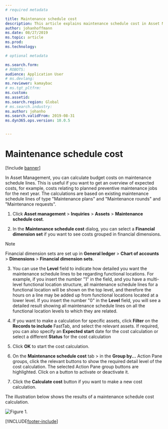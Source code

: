 ```yaml
---
# required metadata

title: Maintenance schedule cost
description: This article explains maintenance schedule cost in Asset Management.
author: johanhoffmann
ms.date: 08/27/2019
ms.topic: article
ms.prod: 
ms.technology: 

# optional metadata

ms.search.form: 
# ROBOTS: 
audience: Application User
# ms.devlang: 
ms.reviewer: kamaybac
# ms.tgt_pltfrm: 
ms.custom: 
ms.assetid: 
ms.search.region: Global
# ms.search.industry: 
ms.author: johanho
ms.search.validFrom: 2019-08-31
ms.dyn365.ops.version: 10.0.5


---
```


# Maintenance schedule cost

[!include [banner](../../includes/banner.md)]

 

In Asset Management, you can calculate budget costs on maintenance schedule lines. This is useful if you want to get an overview of expected costs, for example, costs relating to planned preventive maintenance jobs for the next year. The calculations are based on existing maintenance schedule lines of type "Maintenance plans" and "Maintenance rounds" and "Maintenance requests".

1. Click **Asset management** > **Inquiries** > **Assets** > **Maintenance schedule cost**.

2. In the **Maintenance schedule cost** dialog, you can select a **Financial dimension set** if you want to see costs grouped in financial dimensions.

>[!NOTE]
>Financial dimension sets are set up in **General ledger** > **Chart of accounts** > **Dimensions** > **Financial dimension sets**.

3. You can use the **Level** field to indicate how detailed you want the maintenance schedule lines to be regarding functional locations. For example, if you insert the number "1" in the field, and you have a multi-level functional location structure, all maintenance schedule lines for a functional location will be shown on the top level, and therefore the hours on a line may be added up from functional locations located at a lower level. If you insert the number "0" in the **Level** field, you will see a detailed result showing all maintenance schedule lines on all the functional location levels to which they are related.

4. If you want to make a calculation for specific assets, click **Filter** on the **Records to include** FastTab, and select the relevant assets. If required, you can also specify an **Expected start** date for the cost calculation or select a different **Status** for the cost calculation

5. Click **OK** to start the cost calculation.

6. On the **Maintenance schedule cost** tab > in the **Group by...** Action Pane groups, click the relevant buttons to show the required detail level of the cost calculation. The selected Action Pane group buttons are highlighted. Click on a button to activate or deactivate it.

7. Click the **Calculate cost** button if you want to make a new cost calculation.

The illustration below shows the results of a maintenance schedule cost calculation.

![Figure 1.](media/17-preventive-maintenance.png)



[!INCLUDE[footer-include](../../../includes/footer-banner.md)]